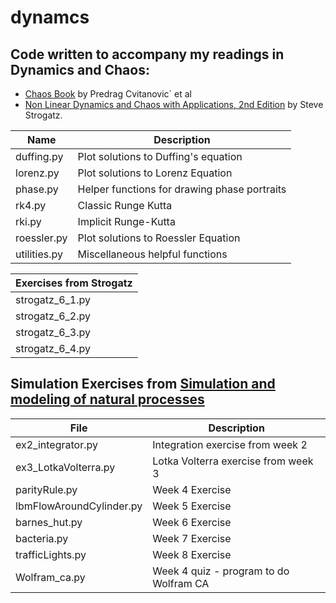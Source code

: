 # dynamcs

## Code written to accompany my readings in Dynamics and Chaos:
* [Chaos Book](http://chaosbook.org/) by Predrag Cvitanovic´ et al
* [Non Linear Dynamics and Chaos with Applications, 2nd Edition](http://www.stevenstrogatz.com/books/nonlinear-dynamics-and-chaos-with-applications-to-physics-biology-chemistry-and-engineering) by Steve Strogatz.

| Name | Description |
| -------------------------- | ------------------------------------------------| 
| duffing.py  | Plot solutions to Duffing's equation |
| lorenz.py   | Plot solutions to Lorenz Equation |
| phase.py    | Helper functions for drawing phase portraits |
| rk4.py      | Classic Runge Kutta |
| rki.py      | Implicit Runge-Kutta |
| roessler.py | Plot solutions to Roessler Equation |
| utilities.py | Miscellaneous helpful functions |

| Exercises from Strogatz  |
| ----------------------------------------------------------| 
| strogatz_6_1.py |
| strogatz_6_2.py |
| strogatz_6_3.py |
| strogatz_6_4.py |

## Simulation Exercises from [Simulation and modeling of natural processes](https://www.coursera.org/learn/modeling-simulation-natural-processes/home/info)

| File | Description |
|-------------------------|----------------------------------------|
| ex2_integrator.py | Integration exercise from week 2 |
| ex3_LotkaVolterra.py | Lotka Volterra exercise from week 3 |
| parityRule.py | Week 4 Exercise|
| lbmFlowAroundCylinder.py | Week 5 Exercise |
| barnes_hut.py | Week 6 Exercise |
| bacteria.py| Week 7 Exercise |
| trafficLights.py | Week 8 Exercise|
| Wolfram_ca.py    | Week 4 quiz - program to do Wolfram CA |
